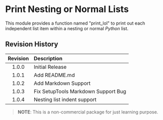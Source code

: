 # Print Nesting or Normal Lists # 

This module provides a function named "print_lol" to print out each independent
list item within a nesting or normal *Python* list.

## Revision History

|  Revision | Description                                 |
| :-------: | :------------------------------------------ |
| 1.0.0     | Initial Release                             |
| 1.0.1     | Add README.md                               |
| 1.0.2     | Add Markdown Support                        |
| 1.0.3     | Fix SetupTools Markdown Support Bug         |
| 1.0.4     | Nesting list indent support                 |

> **NOTE**: This is a non-commercial package for just learning purpose.